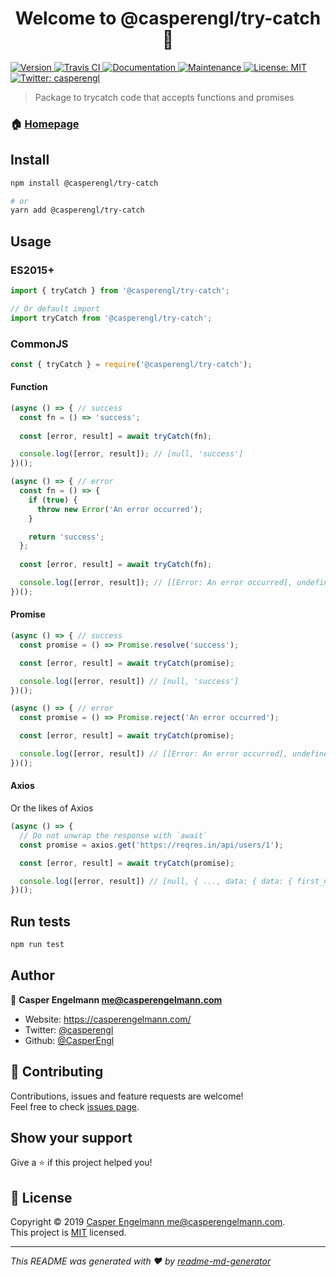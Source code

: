 <h1 align="center">Welcome to @casperengl/try-catch 👋</h1>
<p>
  <a href="https://www.npmjs.com/package/@casperengl/try-catch" target="_blank">
    <img alt="Version" src="https://img.shields.io/npm/v/@casperengl/try-catch.svg">
  </a>
  <a href="https://www.npmjs.com/package/@casperengl/try-catch" target="_blank">
    <img alt="Travis CI" src="https://travis-ci.org/CasperEngl/try-catch.svg?branch=master">
  </a>
  <a href="https://github.com/CasperEngl/try-catch#readme" target="_blank">
    <img alt="Documentation" src="https://img.shields.io/badge/documentation-yes-brightgreen.svg" />
  </a>
  <a href="https://github.com/CasperEngl/try-catch/graphs/commit-activity" target="_blank">
    <img alt="Maintenance" src="https://img.shields.io/badge/Maintained%3F-yes-green.svg" />
  </a>
  <a href="https://github.com/CasperEngl/try-catch/blob/master/LICENSE" target="_blank">
    <img alt="License: MIT" src="https://img.shields.io/github/license/CasperEngl/@casperengl/try-catch" />
  </a>
  <a href="https://twitter.com/casperengl" target="_blank">
    <img alt="Twitter: casperengl" src="https://img.shields.io/twitter/follow/casperengl.svg?style=social" />
  </a>
</p>

> Package to trycatch code that accepts functions and promises

### 🏠 [Homepage](https://github.com/CasperEngl/try-catch#readme)

## Install

```sh
npm install @casperengl/try-catch

# or
yarn add @casperengl/try-catch
```

## Usage

### ES2015+

```js
import { tryCatch } from '@casperengl/try-catch';

// Or default import
import tryCatch from '@casperengl/try-catch';
```

### CommonJS

```js
const { tryCatch } = require('@casperengl/try-catch');
```

#### Function

```js
(async () => { // success
  const fn = () => 'success';
  
  const [error, result] = await tryCatch(fn);

  console.log([error, result]); // [null, 'success']
})();

(async () => { // error
  const fn = () => {
    if (true) {
      throw new Error('An error occurred');
    }

    return 'success';
  };
  
  const [error, result] = await tryCatch(fn);

  console.log([error, result]); // [[Error: An error occurred], undefined]
})();
```

#### Promise

```js
(async () => { // success
  const promise = () => Promise.resolve('success');

  const [error, result] = await tryCatch(promise);

  console.log([error, result]) // [null, 'success']
})();

(async () => { // error
  const promise = () => Promise.reject('An error occurred');

  const [error, result] = await tryCatch(promise);

  console.log([error, result]) // [[Error: An error occurred], undefined]
})();
```

#### Axios

Or the likes of Axios

```js
(async () => {
  // Do not unwrap the response with `await`
  const promise = axios.get('https://reqres.in/api/users/1');

  const [error, result] = await tryCatch(promise);

  console.log([error, result]) // [null, { ..., data: { data: { first_name: 'George', last_name: 'Bluth' } } }]
})();
```

## Run tests

```sh
npm run test
```

## Author

👤 **Casper Engelmann <me@casperengelmann.com>**

* Website: https://casperengelmann.com/
* Twitter: [@casperengl](https://twitter.com/casperengl)
* Github: [@CasperEngl](https://github.com/CasperEngl)

## 🤝 Contributing

Contributions, issues and feature requests are welcome!<br />Feel free to check [issues page](https://github.com/CasperEngl/try-catch/issues).

## Show your support

Give a ⭐️ if this project helped you!

## 📝 License

Copyright © 2019 [Casper Engelmann <me@casperengelmann.com>](https://github.com/CasperEngl).<br />
This project is [MIT](https://github.com/CasperEngl/try-catch/blob/master/LICENSE) licensed.

***
_This README was generated with ❤️ by [readme-md-generator](https://github.com/kefranabg/readme-md-generator)_